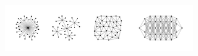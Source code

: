<div align="center">
  <a href="https://nanotheatre.github.io/">
    <img src="networks-evolution-2.svg">
  </a>
</div>


